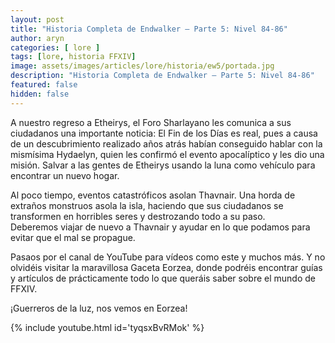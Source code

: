 ```yaml
---
layout: post
title: "Historia Completa de Endwalker – Parte 5: Nivel 84-86"
author: aryn
categories: [ lore ]
tags: [lore, historia FFXIV]
image: assets/images/articles/lore/historia/ew5/portada.jpg
description: "Historia Completa de Endwalker – Parte 5: Nivel 84-86"
featured: false
hidden: false
---
```

A nuestro regreso a Etheirys, el Foro Sharlayano les comunica a sus ciudadanos una importante noticia: El Fin de los Días es real, pues a causa de un descubrimiento realizado años atrás habían conseguido hablar con la mismísima Hydaelyn, quien les confirmó el evento apocalíptico y les dio una misión. Salvar a las gentes de Etheirys usando la luna como vehículo para encontrar un nuevo hogar.

Al poco tiempo, eventos catastróficos asolan Thavnair. Una horda de extraños monstruos asola la isla, haciendo que sus ciudadanos se transformen en horribles seres y destrozando todo a su paso.<br/>
Deberemos viajar de nuevo a Thavnair y ayudar en lo que podamos para evitar que el mal se propague.

Pasaos por el canal de YouTube para vídeos como este y muchos más.
Y no olvidéis visitar la maravillosa Gaceta Eorzea, donde podréis encontrar guías y artículos de prácticamente todo lo que queráis saber sobre el mundo de FFXIV.

¡Guerreros de la luz, nos vemos en Eorzea!

{% include youtube.html id='tyqsxBvRMok' %}
